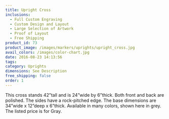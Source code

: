 ```yaml
---
title: Upright Cross
inclusions:
  - Full Custom Engraving
  - Custom Design and Layout
  - Large Selection of Artwork
  - Proof of Layout
  - Free Shipping
product_id: 73
product_image: /images/markers/uprights/upright_cross.jpg
avail_colors: /images/color-chart.jpg
date: 2016-08-23 14:13:56
tags:
category: Uprights
dimensions: See Description
free_shipping: false
order: 1
---
```

This cross stands 42”tall and is 24”wide by 6”thick. Both front and back are polished. The sides have a rock-pitched edge. The base dimensions are 34”wide x 12”deep x 6”thick. Available in many colors, shown here in grey. The listed price is for Gray.